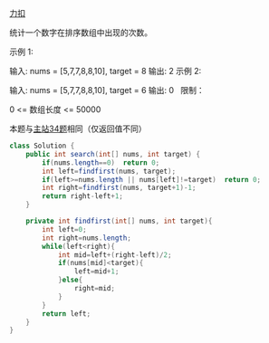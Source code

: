 [力扣](https://leetcode-cn.com/problems/zai-pai-xu-shu-zu-zhong-cha-zhao-shu-zi-lcof/)

统计一个数字在排序数组中出现的次数。

示例 1:

输入: nums = [5,7,7,8,8,10], target = 8
输出: 2
示例 2:

输入: nums = [5,7,7,8,8,10], target = 6
输出: 0
 
限制：

0 <= 数组长度 <= 50000

本题与[主站34题](在排序数组中查找元素的第一个和最后一个位置.md)相同（仅返回值不同）

```java
class Solution {
    public int search(int[] nums, int target) {
        if(nums.length==0)  return 0;
        int left=findfirst(nums, target);
        if(left>=nums.length || nums[left]!=target)  return 0;
        int right=findfirst(nums, target+1)-1;
        return right-left+1;
    }

    private int findfirst(int[] nums, int target){
        int left=0;
        int right=nums.length;
        while(left<right){
            int mid=left+(right-left)/2;
            if(nums[mid]<target){
                left=mid+1;
            }else{
                right=mid;
            }
        }
        return left;
    }
}
```
